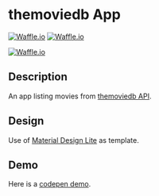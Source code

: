 # themoviedb App

[![Waffle.io](https://img.shields.io/badge/Build-0.1.0-green.svg)]()
[![Waffle.io](https://img.shields.io/badge/Status-Still_working_on-yellow.svg)]() <br>

[![Waffle.io](https://img.shields.io/badge/Status-Still_working_on-yellow.svg?logo=data:image/png&link=https://www.themoviedb.org/assets/41bdcf10bbf6f84c0fc73f27b2180b95/images/v4/logos/91x81.png)]()



## Description
An app listing movies from [themoviedb API](https://www.themoviedb.org/documentation/api).


## Design
Use of [Material Design Lite](https://getmdl.io) as template.


## Demo
Here is a [codepen demo](http://codepen.io/tocausan/full/mOmKxj/).

